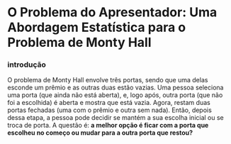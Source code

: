 # O Problema do Apresentador: Uma Abordagem Estatística para o Problema de Monty Hall

### introdução

O problema de Monty Hall envolve três portas, sendo que uma delas esconde um prêmio e as outras duas estão vazias. Uma pessoa seleciona uma porta (que ainda não está aberta), e, logo após, outra porta (que não foi a escolhida) é aberta e mostra que está vazia. Agora, restam duas portas fechadas (uma com o prêmio e outra sem nada). Então, depois dessa etapa, a pessoa pode decidir se mantém a sua escolha inicial ou se troca de porta. A questão é: <strong> a melhor opção é ficar com a porta que escolheu no começo ou mudar para a outra porta que restou? <strong/>